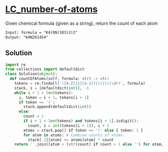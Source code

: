 # [LC_number-of-atoms](https://leetcode.com/problems/number-of-atoms)

Given chemical formula (given as a string), return the count of each atom

```txt
Input: formula = "K4(ON(SO3)2)2"
Output: "K4N2O14S4"
```

## Solution

```py
import re
from collections import defaultdict
class Solution(object):
  def countOfAtoms(self, formula: str) -> str:
    tokens = re.findall('([A-Z]{1}[a-z]?|\(|\)|\d+)', formula)
    stack, i = [defaultdict(int)], -1
    while i + 1 < len(tokens):
      i, token = i + 1, tokens[i + 1]
      if token == '(':
        stack.append(defaultdict(int))
      else:
        count = 1
        if i + 1 < len(tokens) and tokens[i + 1].isdigit():
          count, i = int(tokens[i + 1]), i + 1
        atoms = stack.pop() if token == ')' else { token: 1 }
        for atom in atoms: # Combine counts of atoms.
          stack[-1][atom] += atoms[atom] * count
    return ''.join([atom + (str(count) if count > 1 else '') for atom, count in sorted(stack[-1].items())])
```
